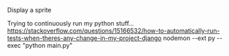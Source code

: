 Display a sprite


Trying to continuously run my python stuff...
https://stackoverflow.com/questions/15166532/how-to-automatically-run-tests-when-theres-any-change-in-my-project-django
nodemon --ext py --exec "python main.py"

